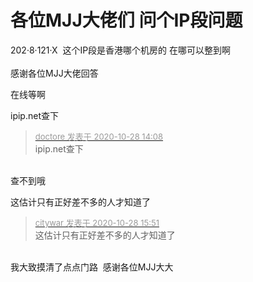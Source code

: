 # 各位MJJ大佬们 问个IP段问题


202·8·121·X&nbsp;&nbsp;这个IP段是香港哪个机房的 在哪可以整到啊<img src="static/image/smiley/default/smile.gif" smilieid="1" border="0" alt="" /> <br />
<br />
感谢各位MJJ大佬回答

在线等啊<img src="static/image/smiley/default/smile.gif" smilieid="1" border="0" alt="" />

ipip.net查下

<div class="quote"><blockquote><font size="2"><a href="https://www.hostloc.com/forum.php?mod=redirect&amp;goto=findpost&amp;pid=9363867&amp;ptid=759367" target="_blank"><font color="#999999">doctore 发表于 2020-10-28 14:08</font></a></font><br />
ipip.net查下</blockquote></div><br />
查不到哦<img src="static/image/smiley/default/lol.gif" smilieid="12" border="0" alt="" />

这估计只有正好差不多的人才知道了

<div class="quote"><blockquote><font size="2"><a href="https://www.hostloc.com/forum.php?mod=redirect&amp;goto=findpost&amp;pid=9364447&amp;ptid=759367" target="_blank"><font color="#999999">citywar 发表于 2020-10-28 15:51</font></a></font><br />
这估计只有正好差不多的人才知道了</blockquote></div><br />
我大致摸清了点点门路&nbsp;&nbsp;感谢各位MJJ大大
